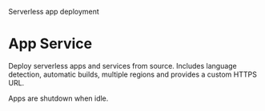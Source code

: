 Serverless app deployment

# App Service

Deploy serverless apps and services from source. Includes language detection, automatic builds, multiple regions and provides a custom HTTPS URL. 

Apps are shutdown when idle. 
